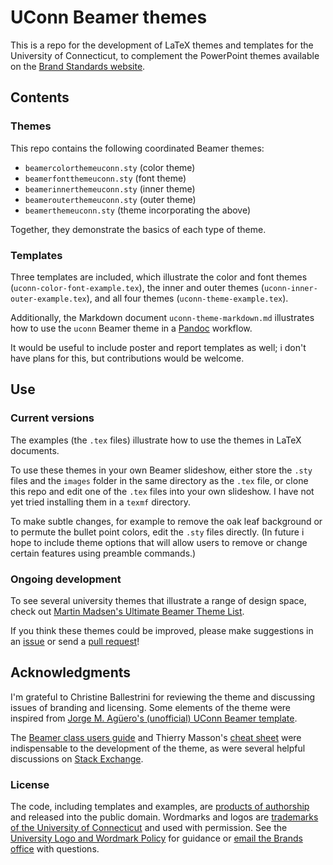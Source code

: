 # UConn Beamer themes

This is a repo for the development of LaTeX themes and templates for the University of Connecticut, to complement the PowerPoint themes available on the [Brand Standards website](http://brand.uconn.edu/resources/powerpoint-templates/).

## Contents

### Themes

This repo contains the following coordinated Beamer themes:

- `beamercolorthemeuconn.sty` (color theme)
- `beamerfontthemeuconn.sty` (font theme)
- `beamerinnerthemeuconn.sty` (inner theme)
- `beamerouterthemeuconn.sty` (outer theme)
- `beamerthemeuconn.sty` (theme incorporating the above)

Together, they demonstrate the basics of each type of theme.

### Templates

Three templates are included, which illustrate the color and font themes (`uconn-color-font-example.tex`), the inner and outer themes (`uconn-inner-outer-example.tex`), and all four themes (`uconn-theme-example.tex`).

Additionally, the Markdown document `uconn-theme-markdown.md` illustrates how to use the `uconn` Beamer theme in a [Pandoc](https://pandoc.org/) workflow.

It would be useful to include poster and report templates as well; i don't have plans for this, but contributions would be welcome.

## Use

### Current versions

The examples (the `.tex` files) illustrate how to use the themes in LaTeX documents.

To use these themes in your own Beamer slideshow, either store the `.sty` files and the `images` folder in the same directory as the `.tex` file, or clone this repo and edit one of the `.tex` files into your own slideshow. I have not yet tried installing them in a `texmf` directory.

To make subtle changes, for example to remove the oak leaf background or to permute the bullet point colors, edit the `.sty` files directly. (In future i hope to include theme options that will allow users to remove or change certain features using preamble commands.)

### Ongoing development

To see several university themes that illustrate a range of design space, check out [Martin Madsen's Ultimate Beamer Theme List](https://github.com/martinbjeldbak/ultimate-beamer-theme-list).

If you think these themes could be improved, please make suggestions in an [issue](https://guides.github.com/features/issues/) or send a [pull request](https://guides.github.com/activities/forking/)!

## Acknowledgments

I'm grateful to Christine Ballestrini for reviewing the theme and discussing issues of branding and licensing. Some elements of the theme were inspired from [Jorge M. Agüero's (unofficial) UConn Beamer template](https://wp.jorge-aguero.uconn.edu/links/).

The [Beamer class users guide](http://tug.ctan.org/macros/latex/contrib/beamer/doc/beameruserguide.pdf) and Thierry Masson's [cheat sheet](http://www.cpt.univ-mrs.fr/~masson/latex/Beamer-appearance-cheat-sheet.pdf) were indispensable to the development of the theme, as were several helpful discussions on [Stack Exchange](https://tex.stackexchange.com/).

### License

The code, including templates and examples, are [products of authorship](http://research.uconn.edu/technology-commercialization/resources-for-faculty/tech-transfer-faqs/invention-ownership-flowchart/) and released into the public domain. Wordmarks and logos are [trademarks of the University of Connecticut](http://brand.uconn.edu/standards/wordmark-and-logos/) and used with permission. See the [University Logo and Wordmark Policy](http://policy.uconn.edu/2015/01/29/university-logo-and-wordmark/) for guidance or [email the Brands office](mailto:brand@uconn.edu) with questions.
